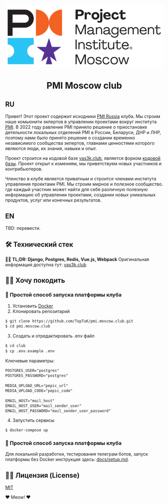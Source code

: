 <div align="center">
  <br>
  <img src="gitstatic/logo-pmi.png" alt="PMI Moscow club">
  <h1>PMI Moscow club</h1>
</div>

## RU
Привет! Этот проект содержит исходники [PMI Russia](https://pmi.moscow) клуба. Мы строим наше комьюнити экпертов в управлении проектами вокруг института [PMI](https://pmi.org). В 2022 году равление PMI приняло решение о приостановке детяльности локальных отделений PMI в России, Беларуси, ДНР и ЛНР, поэтому нами было принято решение о создании временно независимого сообщества экпертов, главнами ценностями которого являются люди, их знания, навыки и опыт.

Проект строится на кодовой базе [vas3k.club](https://vas3k.club), является форком [кодовой базы](https://github.com/vas3k/vas3k.club). Проект открыт к измениям, мы приветствуем новых участников и контрибьютеров.

Членство в клубе является приватным и строится членами института управления проектами PMI. Мы строим мирное и полезное сообщество. где каждый участник может найти для себя различную полезную информацию об управлении проектами, создании новых уникальных продуктов, услуг или конечных результатов.

## EN
TBD: перевести.

## 🛠 Технический стек
👨‍💻 **TL;DR: Django, Postgres, Redis, Vue.js, Webpack**
Оригинальная информация доступна тут: [vas3k.club](https://github.com/vas3k/vas3k.club)

## 🧑‍💻 Хочу покодить

### 🔮 Простой способ запуска платформы клуба

1. Установить [Docker](https://www.docker.com/get-started)
2. Клонировать репозитарий

  ```sh
  $ git clone https://github.com/TopTuK/pmi.moscow.club.git
  $ cd pmi.moscow.club
  ```

3. Создать и отредактировать .env файл

  ```sh
  $ cd club
  $ cp .env.example .env
  ```
  Ключевые параметры:
  ```
  POSTGRES_USER="postgres"
  POSTGRES_PASSWORD="postgres"

  MEDIA_UPLOAD_URL="pepic_url"
  MEDIA_UPLOAD_CODE="pepic_code"

  EMAIL_HOST="mail_host"
  EMAIL_HOST_USER="mail_sender_user"
  EMAIL_HOST_PASSWORD="mail_sender_user_password"
  ```

4. Запустить сервисы

  ```sh
  $ docker-compose up
  ```

### 🔮 Простой способ запуска платформы клуба
Для локальной разработки, тестирования телеграм ботов, запуск платформы без Docker инструкция здесь: [docs/setup.md](docs/setup.md).

## 👩‍💼 Лицензия (License)

[MIT](LICENSE)

❤️ Meow! ❤️
